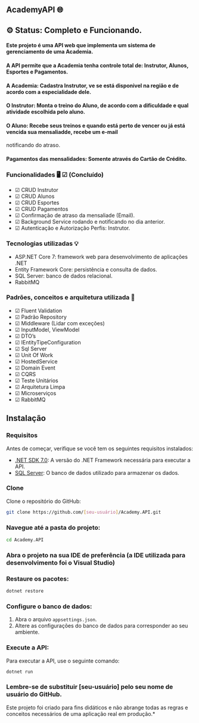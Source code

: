 ## AcademyAPI 🌐

## ⚙️ Status: Completo e Funcionando.

#### Este projeto é uma API web que implementa um sistema de gerenciamento de uma Academia.

#### A API permite que a Academia tenha controle total de: Instrutor, Alunos, Esportes e Pagamentos.

#### A Academia: Cadastra Instrutor, ve se está disponivel na região e de acordo com a especialidade dele.

#### O Instrutor: Monta o treino do Aluno, de acordo com a dificuldade e qual atividade escolhida pelo aluno.

#### O Aluno: Recebe seus treinos e quando está perto de vencer ou já está vencida sua mensaliadde, recebe um e-mail 
notificando do atraso.

#### Pagamentos das mensalidades: Somente através do Cartão de Crédito.


### Funcionalidades 🖥️  ☑ (Concluído)


- ☑ CRUD Instrutor
- ☑ CRUD Alunos
- ☑ CRUD Esportes
- ☑ CRUD Pagamentos
- ☑ Confirmação de atraso da mensaliade (Email).
- ☑ Background Service rodando e notificando no dia anterior.
- ☑ Autenticação e Autorização Perfis: Instrutor.
  

### Tecnologias utilizadas 💡


- ASP.NET Core 7: framework web para desenvolvimento de aplicações .NET
- Entity Framework Core: persistência e consulta de dados.
- SQL Server: banco de dados relacional.
- RabbitMQ  

### Padrões, conceitos e arquitetura utilizada 📂


- ☑ Fluent Validation
- ☑ Padrão Repository
- ☑ Middleware (Lidar com exceções)
- ☑ InputModel, ViewModel
- ☑ DTO’s 
- ☑ IEntityTipeConfiguration 
- ☑ Sql Server 
- ☑ Unit Of Work
- ☑ HostedService
- ☑ Domain Event
- ☑ CQRS
- ☑ Teste Unitários
- ☑ Arquitetura Limpa
- ☑ Microserviços
- ☑ RabbitMQ

 
## Instalação

### Requisitos

Antes de começar, verifique se você tem os seguintes requisitos instalados:

- [.NET SDK 7.0](https://dotnet.microsoft.com/download/dotnet/8.0): A versão do .NET Framework necessária para executar a API.
- [SQL Server](https://www.microsoft.com/en-us/sql-server): O banco de dados utilizado para armazenar os dados.

### Clone

Clone o repositório do GitHub:

```bash
git clone https://github.com/[seu-usuário]/Academy.API.git
```

### Navegue até a pasta do projeto:

```bash
cd Academy.API
```

### Abra o projeto na sua IDE de preferência (a IDE utilizada para desenvolvimento foi o Visual Studio)

### Restaure os pacotes:

```bash
dotnet restore
````

### Configure o banco de dados:

1. Abra o arquivo `appsettings.json`.
2. Altere as configurações do banco de dados para corresponder ao seu ambiente.

### Execute a API:

Para executar a API, use o seguinte comando:

```bash
dotnet run
```

### Lembre-se de substituir [seu-usuário] pelo seu nome de usuário do GitHub.

Este projeto foi criado para fins didáticos e não abrange todas as regras e conceitos necessários de uma aplicação real em produção.*
 
